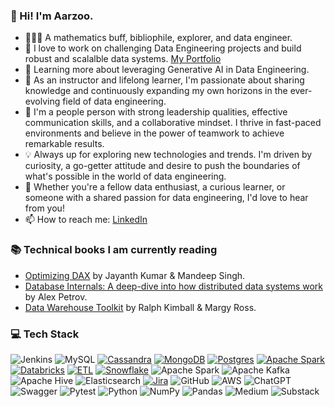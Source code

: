 ### 👋 Hi! I'm Aarzoo.

<!--
**aarzoochourasia/aarzoochourasia** is a ✨ _special_ ✨ repository because its `README.md` (this file) appears on your GitHub profile.
-->
- 👩🏻‍💻 A mathematics buff, bibliophile, explorer, and data engineer.<br/>
- 👯 I love to work on challenging Data Engineering projects and build robust and scalalble data systems. [My Portfolio](https://linktr.ee/aarzoo_chourasia)<br/>
- 🌱 Learning more about leveraging Generative AI in Data Engineering.<br/>
- 💼 As an instructor and lifelong learner, I'm passionate about sharing knowledge and continuously expanding my own horizons in the ever-evolving field of data engineering.<br/>
- 🌟 I'm a people person with strong leadership qualities, effective communication skills, and a collaborative mindset. I thrive in fast-paced environments and believe in the power of teamwork to achieve remarkable results.<br/>
- 💡 Always up for exploring new technologies and trends. I'm driven by curiosity, a go-getter attitude and desire to push the boundaries of what's possible in the world of data engineering.<br/>
- 🚀 Whether you're a fellow data enthusiast, a curious learner, or someone with a shared passion for data engineering, I'd love to hear from you!<br/>
- 📫 How to reach me: [LinkedIn](https://www.linkedin.com/in/aarzoo-chourasia-datascientist/)<br/>

### 📚 Technical books I am currently reading <br/>
- [Optimizing DAX]([https://www.sqlbi.com/books/optimizing-dax-second-edition/](https://www.oreilly.com/library/view/system-design-on/9781098146887/?_gl=1*1llju0p*_ga*MTEyODYyNTg0My4xNzM5NjE3Njgw*_ga_092EL089CH*czE3NTExOTEwNDkkbzI0JGcxJHQxNzUxMTkxMTA1JGo0JGwwJGgw)) by Jayanth Kumar & Mandeep Singh.<br/>
- [Database Internals: A deep-dive into how distributed data systems work](https://www.goodreads.com/book/show/44647144-database-internals) by Alex Petrov. <br/>
- [Data Warehouse Toolkit](https://www.kimballgroup.com/data-warehouse-business-intelligence-resources/books/data-warehouse-dw-toolkit/) by Ralph Kimball & Margy Ross. <br/>

### 💻 Tech Stack
![Jenkins](https://img.shields.io/badge/jenkins-%232C5263.svg?style=for-the-badge&logo=jenkins&logoColor=white)
![MySQL](https://img.shields.io/badge/mysql-4479A1.svg?style=for-the-badge&logo=mysql&logoColor=white)
[![Cassandra](https://img.shields.io/badge/Cassandra-%231287B1.svg?logo=apache-cassandra&logoColor=white)](#)
[![MongoDB](https://img.shields.io/badge/MongoDB-%234ea94b.svg?logo=mongodb&logoColor=white)](#)
[![Postgres](https://img.shields.io/badge/Postgres-%23316192.svg?logo=postgresql&logoColor=white)](#)
[![Apache Spark](https://img.shields.io/badge/Apache%20Spark-E25A1C?logo=apachespark&logoColor=fff)](#)
[![Databricks](https://img.shields.io/badge/Databricks-FF3621?logo=databricks&logoColor=fff)](#)
[![ETL](https://custom-icon-badges.demolab.com/badge/ETL-9370DB?logo=etl-logo&logoColor=fff)](#)
[![Snowflake](https://img.shields.io/badge/Snowflake-29B5E8?logo=snowflake&logoColor=fff)](#)
![Apache Spark](https://img.shields.io/badge/Apache%20Spark-FDEE21?style=flat-square&logo=apachespark&logoColor=black)
![Apache Kafka](https://img.shields.io/badge/Apache%20Kafka-000?style=for-the-badge&logo=apachekafka)
![Apache Hive](https://img.shields.io/badge/Apache%20Hive-FDEE21?style=for-the-badge&logo=apachehive&logoColor=black)
![Elasticsearch](https://img.shields.io/badge/elasticsearch-%230377CC.svg?style=for-the-badge&logo=elasticsearch&logoColor=white)
[![Jira](https://img.shields.io/badge/Jira-0052CC?logo=jira&logoColor=fff)](#)
![GitHub](https://img.shields.io/badge/github-%23121011.svg?style=for-the-badge&logo=github&logoColor=white)
![AWS](https://img.shields.io/badge/AWS-%23FF9900.svg?style=for-the-badge&logo=amazon-aws&logoColor=white)
![ChatGPT](https://img.shields.io/badge/chatGPT-74aa9c?style=for-the-badge&logo=openai&logoColor=white)
![Swagger](https://img.shields.io/badge/-Swagger-%23Clojure?style=for-the-badge&logo=swagger&logoColor=white)
![Pytest](https://img.shields.io/badge/pytest-%23ffffff.svg?style=for-the-badge&logo=pytest&logoColor=2f9fe3)
![Python](https://img.shields.io/badge/python-3670A0?style=for-the-badge&logo=python&logoColor=ffdd54)
![NumPy](https://img.shields.io/badge/numpy-%23013243.svg?style=for-the-badge&logo=numpy&logoColor=white)
![Pandas](https://img.shields.io/badge/pandas-%23150458.svg?style=for-the-badge&logo=pandas&logoColor=white)
![Medium](https://img.shields.io/badge/Medium-12100E?style=for-the-badge&logo=medium&logoColor=white)
![Substack](https://img.shields.io/badge/Substack-%23006f5c.svg?style=for-the-badge&logo=substack&logoColor=FF6719)


